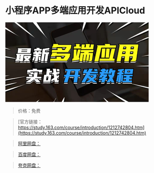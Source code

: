 # 小程序APP多端应用开发APICloud

![img](../../../assets/study163/free/a14d45558ea54a18a1b54f307b5e884e.jpg)

> 价格：免费

> [官方链接：https://study.163.com/course/introduction/1212742804.htm](https://study.163.com/course/introduction/1212742804.htm)

> [阿里网盘：]()

> [百度网盘：]()

> [夸克网盘：]()
